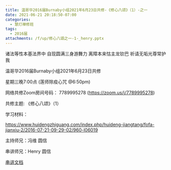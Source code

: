 ```yaml
---
title: 温哥华2016届Burnaby小组2021年6月23日共修-《修心八颂》（1）-之一
date: 2021-06-21 20:18:50-07:00
categories:
  - 慧灯禅修班
tags:
  - 2016届
attachments: /f/up/修心八頌之一-1-_henry.pptx
---
```

诸法等性本基法界中 自现圆满三身游舞力 离障本来怙主龙钦巴 祈请无垢光尊常护我

温哥华2016届Burnaby小组2021年6月23日共修 

星期三晚7:00点 (莲师除疫心咒 @6:50pm)

网络共修Zoom房间号码： 7789995278 (<https://zoom.us/j/7789995278>)

共修主题: 《修心八颂》（1）

学习材料：

<https://www.huidengzhiguang.com/index.php/huideng-jiangtang/fofa-jianxiu-2/2016-07-21-09-29-02/960-l06019>


主持师兄：冯维 圆信

串讲师兄：Henry 圆信

[串讲文档](https://hdvblob.blob.core.windows.net/hdv/f/up/修心八頌之一-1-_henry.pptx)